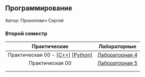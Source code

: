## Программирование

Автор: Прокопович Сергей
### Второй семестр

|  Практические   | Лабораторные |
|:-----------------------:|:---------------------:|
| Практическая 00 - [[C++]](./Practice/00/C++/) [[Python]](./Practice/00/Python/)| [Лабораторная 4](./Lab/04) |
|   Практическая 00   | [Лабораторная 5](./Lab/04)     |
|||
|||

